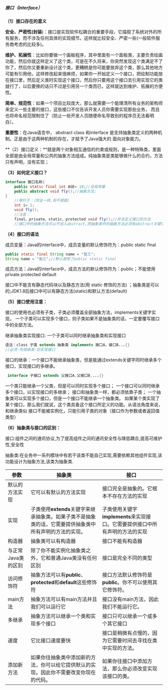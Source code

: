 ##### 接口（interface）

**（1）接口存在的意义**

**安全、严密性(封装**)：接口是实现软件松耦合的重要手段，它描叙了系统对外的所有服务，而不涉及任何具体的实现细节。这样就比较安全、严密一些(一般软件服务商考虑的比较多)。

**维护、拓展性**：比如你要做一个画板程序，其中里面有一个面板类，主要负责绘画功能，然后你就这样定义了这个类，可是在不久将来，你突然发现这个类满足不了你了，然后你又要重新设计这个类，更糟糕是你可能要放弃这个类，那么其他地方可能有引用他，这样修改起来很麻烦，如果你一开始定义一个接口，把绘制功能放在接口里，然后定义类时实现这个接口，然后你只要用这个接口去引用实现它的类就行了，以后要换的话只不过是引用另一个类而已，这样就达到维护、拓展的方便性。

**简单、规范性**：如果一个项目比较庞大，那么就需要一个能理清所有业务的架构师来定义一些主要的接口，这些接口不仅告诉开发人员你需要实现那些业务，
 而且也将命名规范限制住了（防止一些开发人员随便命名导致别的程序员无法看明白）。

**重要性**：在Java语言中， abstract class 和interface 是支持抽象类定义的两种机制。正是由于这两种机制的存在，才赋予了Java强大的 面向对象能力。



**（2）接口定义：**就是两个对象相互通信的约束或规则，是一种特殊类，里面全部是由全局常量和公共的抽象方法组成。纯抽象类是类能够做什么的合约，方法只有声明，没有实现；



**（3）如何定义接口？**

~~~java
interface 接口名称{
    public static final int AGE= 18;//全局常量 
    public abstract void fly();//抽象方法;
}
    //等价于：（完全一样,但不提倡）
    int i= 1; 
    void fly();
    //注意：
 	final、private、static、protected void fly();//非法定义接口的方法
    //接口中的抽象方法可以不加入abstract,而抽象类中的抽象方法必须有abstract关键字声明；
~~~



**（4）接口的语法**

成员变量：Java的interface中，成员变量的默认修饰符为：public static final 

~~~java
public static final String name = "张三";
String name = "张三";//默认使用了public static final

~~~

成员方法：Java的interface中，成员方法的默认修饰符为：public；不能使用private protected default

接口中不能含有静态代码块以及静态方法(用 static 修饰的方法) ；抽象类是可以的;JDK1.8后接口中可以有静态方法(static)和默认方法(default)



**（5）接口使用注意：**

接口的使用也必须有子类，子类必须覆盖全部抽象方法，implements关键字实现， 一个子类可以实现多个接口，则子类如果不是抽象类的话，一定要覆写接口中的全部方法。

继承抽象类实现接口: 一个子类可以同时继承抽象类和实现接口

~~~java
语法：class 子类 extends 抽象类 implements 接口A，接口B...{}
//必须-先继承类-后实现接口
~~~

接口的继承：一个接口不能继承抽象类，但是能通过extends关键字同时继承多个接口，实现接口的多继承。

~~~java
 interface 子接口 extends 父接口A,父接口B,...{}
~~~

一个类只能继承一个父类，但是可以同时实现多个接口；
一个接口可以同时继承多个接口，以实现接口的多继承；
接口和抽象类一样，都必须依靠子类；
一个抽象类可以实现多个接口，但是一个接口不能继承一个抽象类。
如果某个类实现了某个接口，那么我们就说，这个类具备这个接口所定义的功能。从语法角度来说，和继承类似
接口不能被实例化，只能引用子类的对象（接口作为参数或者返回值类型）



**（6）抽象类与接口的区别：**

接口:组件之间的通讯协议,为了提高组件之间的通讯安全性与降低耦合,提高可维护性,安全性

抽象类:在业务中一系列模块中有若干该类不能自己实现,需要依赖其他组件实现,该功能设计为抽象方法,该类为抽象类.

| **参数**           | **抽象类**                                                   | **接口**                                                     |
| ------------------ | ------------------------------------------------------------ | ------------------------------------------------------------ |
| 默认的方法实现     | 它可以有默认的方法实现                                       | 接口完全是抽象的。它根本不存在方法的实现                     |
| 实现               | 子类使用**extends**关键字来继承抽象类。如果子类不是抽象类的话，它需要提供抽象类中所有声明的方法的实现。 | 子类使用关键字**implements**来实现接口。它需要提供接口中所有声明的方法的实现 |
| 构造器             | 抽象类可以有构造器                                           | 接口不能有构造器                                             |
| 与正常Java类的区别 | 除了你不能实例化抽象类之外，它和普通Java类没有任何区别       | 接口是完全不同的类型                                         |
| 访问修饰符         | 抽象方法可以有**public**、**protected**和**default**这些修饰符 | 接口方法默认修饰符是**public**。你不可以使用其它修饰符。     |
| main方法           | 抽象方法可以有main方法并且我们可以运行它                     | 接口没有main方法，因此我们不能运行它。                       |
| 多继承             | 抽象方法可以继承一个类和实现多个接口                         | 接口只可以继承一个或多个其它接口                             |
| 速度               | 它比接口速度要快                                             | 接口是稍微有点慢的，因为它需要时间去寻找在类中实现的方法。   |
| 添加新方法         | 如果你往抽象类中添加新的方法，你可以给它提供默认的实现。因此你不需要改变你现在的代码。 | 如果你往接口中添加方法，那么你必须改变实现该接口的类。       |

